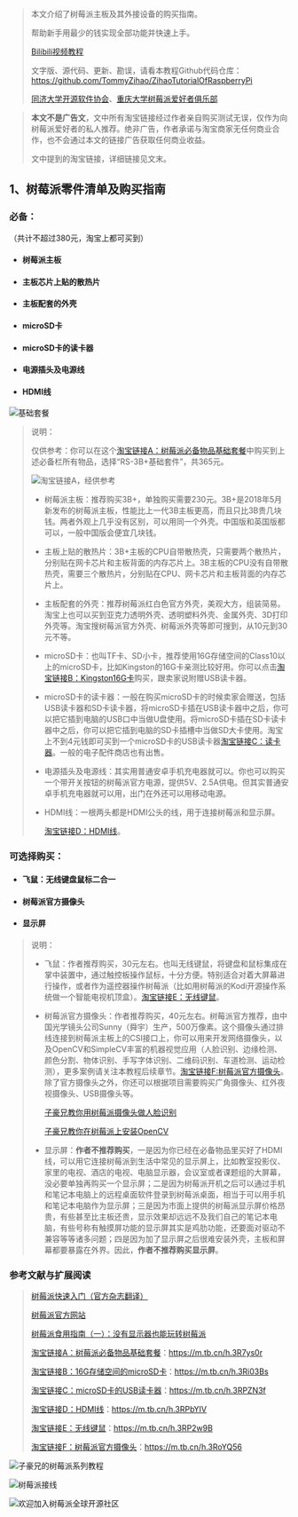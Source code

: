 > 本文介绍了树莓派主板及其外接设备的购买指南。  
>
> 帮助新手用最少的钱实现全部功能并快速上手。  
>
> [Bilibili视频教程](https://space.bilibili.com/1900783/#/)   
>
> 文字版、源代码、更新、勘误，请看本教程Github代码仓库：  
> https://github.com/TommyZihao/ZihaoTutorialOfRaspberryPi    
>
> [同济大学开源软件协会](https://mirrors.tongji.edu.cn/)、[重庆大学树莓派爱好者俱乐部](www.maxoyed.com)        



> **本文不是广告文**，文中所有淘宝链接经过作者亲自购买测试无误，仅作为向树莓派爱好者的私人推荐。绝非广告，作者承诺与淘宝商家无任何商业合作，也不会通过本文的链接广告获取任何商业收益。
>
> 文中提到的淘宝链接，详细链接见文末。



## 1、树莓派零件清单及购买指南

### **必备**：

（共计不超过380元，淘宝上都可买到）

- #### 树莓派主板
- #### 主板芯片上贴的散热片
- #### 主板配套的外壳
- #### microSD卡
- #### microSD卡的读卡器
- #### 电源插头及电源线
- #### HDMI线

![基础套餐](https://upload-images.jianshu.io/upload_images/13714448-3835f1df0ce1d756.png?imageMogr2/auto-orient/strip%7CimageView2/2/w/1240)

> 说明：
>
> 仅供参考：你可以在这个[淘宝链接A：树莓派必备物品基础套餐](https://m.tb.cn/h.3R7ys0r)中购买到上述必备栏所有物品，选择“RS-3B+基础套件”，共365元。
>
> ![淘宝链接A，经供参考](https://upload-images.jianshu.io/upload_images/13714448-948764e37e22950a.png?imageMogr2/auto-orient/strip%7CimageView2/2/w/200)
>
> - 树莓派主板：推荐购买3B+，单独购买需要230元。3B+是2018年5月新发布的树莓派主板，性能比上一代3B主板更高，而且只比3B贵几块钱。两者外观上几乎没有区别，可以用同一个外壳。中国版和英国版都可以，一般中国版会便宜几块钱。
>
> - 主板上贴的散热片：3B+主板的CPU自带散热壳，只需要两个散热片，分别贴在网卡芯片和主板背面的内存芯片上。3B主板的CPU没有自带散热壳，需要三个散热片，分别贴在CPU、网卡芯片和主板背面的内存芯片上。
>
> - 主板配套的外壳：推荐树莓派红白色官方外壳，美观大方，组装简易。淘宝上也可以买到亚克力透明外壳、透明塑料外壳、金属外壳、3D打印外壳等。淘宝搜树莓派官方外壳、树莓派外壳等即可搜到，从10元到30元不等。
>
> - microSD卡：也叫TF卡、SD小卡，推荐使用16G存储空间的Class10以上的microSD卡，比如Kingston的16G卡亲测比较好用。你可以点击[淘宝链接B：Kingston16G卡](https://m.tb.cn/h.3Ri03Bs)购买，跟卖家说附赠USB读卡器。
>
> - microSD卡的读卡器：一般在购买microSD卡的时候卖家会赠送，包括USB读卡器和SD卡读卡器，将microSD卡插在USB读卡器中之后，你可以把它插到电脑的USB口中当做U盘使用。将microSD卡插在SD卡读卡器中之后，你可以把它插到电脑的SD卡插槽中当做SD大卡使用。淘宝上不到4元钱即可买到一个microSD卡的USB读卡器[淘宝链接C：读卡器](https://m.tb.cn/h.3RPZN3f)。一般的电子配件商店也有出售。
>
> - 电源插头及电源线：其实用普通安卓手机充电器就可以。你也可以购买一个带开关按钮的树莓派官方电源，提供5V、2.5A供电。但其实普通安卓手机充电器就可以用，出门在外还可以用移动电源。
>
> - HDMI线：一根两头都是HDMI公头的线，用于连接树莓派和显示屏。
>
>   [淘宝链接D：HDMI线](https://m.tb.cn/h.3RPbYIV)。



### 可选择购买：

- #### 飞鼠：无线键盘鼠标二合一
- #### 树莓派官方摄像头
- #### 显示屏

> 说明：
>
> - 飞鼠：作者推荐购买，30元左右。也叫无线键鼠，将键盘和鼠标集成在掌中装置中，通过触控板操作鼠标，十分方便。特别适合对着大屏幕进行操作，或者作为遥控器操作树莓派（比如用树莓派的Kodi开源操作系统做一个智能电视机顶盒）。[淘宝链接E：无线键鼠](https://m.tb.cn/h.3RP2w9B)。
>
> - 树莓派官方摄像头：作者推荐购买，40元左右。树莓派官方推荐，由中国光学镜头公司Sunny（舜宇）生产，500万像素。这个摄像头通过排线连接到树莓派主板上的CSI接口上，你可以用来开发网络摄像头，以及OpenCV和SimpleCV丰富的机器视觉应用（人脸识别、边缘检测、颜色分割、物体识别、手写字体识别、二维码识别、车道检测、运动检测），更多案例请关注本教程后续章节。[淘宝链接F:树莓派官方摄像头](https://m.tb.cn/h.3RoYQ56)。除了官方摄像头之外，你还可以根据项目需要购买广角摄像头、红外夜视摄像头、USB摄像头等。
>
>   [子豪兄教你用树莓派摄像头做人脸识别](https://www.jianshu.com/p/0b37452be63e)  
>
>   [子豪兄教你在树莓派上安装OpenCV](https://www.jianshu.com/p/e0c05388d340)  
>
> - 显示屏：**作者不推荐购买**，一是因为你已经在必备物品里买好了HDMI线，可以用它连接树莓派到生活中常见的显示屏上，比如教室投影仪、家里的电视、酒店的电视、电脑显示器，会议室或者课题组的大屏幕，没必要单独再购买一个显示屏；二是因为树莓派开机之后可以通过手机和笔记本电脑上的远程桌面软件登录到树莓派桌面，相当于可以用手机和笔记本电脑作为显示屏；三是因为市面上提供的树莓派显示屏价格昂贵，有些甚至比主板还贵，显示效果却远远不及我们自己的笔记本电脑，有些号称有触摸屏功能的显示屏其实是鸡肋功能，还要面对驱动不兼容等等诸多问题；四是因为加了显示屏之后很难安装外壳，主板和屏幕都要暴露在外界。因此，**作者不推荐购买显示屏**。

### 参考文献与扩展阅读

>[树莓派快速入门（官方杂志翻译）](https://www.jianshu.com/p/5336ceba894b)  
>
>[树莓派官方网站](www.raspberry.org)  
>
>[树莓派食用指南（一）：没有显示器也能玩转树莓派](https://www.maxoyed.com/archives/84/)  
>
>[淘宝链接A：树莓派必备物品基础套餐](https://m.tb.cn/h.3R7ys0r)：https://m.tb.cn/h.3R7ys0r  
>
>[淘宝链接B：16G存储空间的microSD卡](https://m.tb.cn/h.3Ri03Bs)：https://m.tb.cn/h.3Ri03Bs  
>
>[淘宝链接C：microSD卡的USB读卡器](https://m.tb.cn/h.3RPZN3f)：https://m.tb.cn/h.3RPZN3f  
>
>[淘宝链接D：HDMI线](https://m.tb.cn/h.3RPbYIV)：https://m.tb.cn/h.3RPbYIV  
>
>[淘宝链接E：无线键鼠](https://m.tb.cn/h.3RP2w9B)：https://m.tb.cn/h.3RP2w9B  
>
>[淘宝链接F：树莓派官方摄像头](https://m.tb.cn/h.3RoYQ56)：https://m.tb.cn/h.3RoYQ56  



![子豪兄的树莓派系列教程](D:\2018秋季学期\github翻译\树莓派教程\1540038945365.png)

![树莓派接线](https://projects-static.raspberrypi.org/projects/raspberry-pi-getting-started/13aeb423985e6bacd5d798f5f206a644b7c250a3/en/images/pi-plug-in.gif)

![欢迎加入树莓派全球开源社区](https://upload-images.jianshu.io/upload_images/13714448-9413183a2d79c2a8.png?imageMogr2/auto-orient/strip%7CimageView2/2/w/1240)
